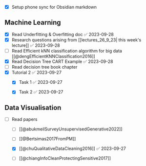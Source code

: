 - [x] Setup phone sync for Obsidian markdown
## Machine Learning
- [x] Read Underfitting & Overfitting doc ✅ 2023-09-28
- [x] Research questions arising from [[lectures_26_9_23| this week's lecture]] ✅ 2023-09-28
- [ ] Read Efficient kNN classification algorithm for big data [[@dengEfficientKNNClassification2016]]
- [x] Read Decision Tree CART Example ✅ 2023-09-28
- [ ] Read decision tree book chapter
- [x] Tutorial 2 ✅ 2023-09-27
	- [x] Task 1 ✅ 2023-09-27
	- [x] Task 2 ✅ 2023-09-27


## Data Visualisation
- [ ] Read papers
	- [ ] [[@abukmeilSurveyUnsupervisedGenerative2022]]
	- [ ] [[@Bertsimas2017FromPM]]
	- [x] [[@chuQualitativeDataCleaning2016]] ✅ 2023-09-27
	- [ ] [[@chiangInfoCleanProtectingSensitive2017]]
 